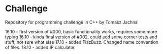 # Challenge
Repository for programming challenge in C++ by Tomasz Jachna

16.10 - first version of #000, basic functionality works, requires some more typing
16.10 - kinda final version of #002, could add some corner tests and stuff, not sure what else
17.10 - added FizzBuzz. Changed name convention of files.
18.10 - added IP calculator
